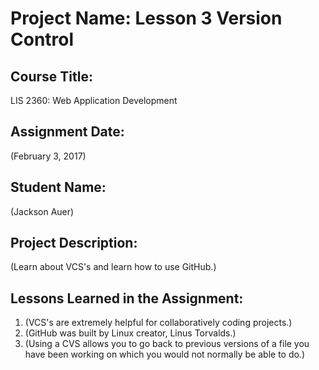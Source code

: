 # Project Name:  Lesson 3 Version Control

## Course Title:
LIS 2360:  Web Application Development

## Assignment Date:  
(February 3, 2017)

## Student Name:  
(Jackson Auer)

## Project Description:
(Learn about VCS's and learn how to use GitHub.)

## Lessons Learned in the Assignment:
1. (VCS's are extremely helpful for collaboratively coding projects.)
2. (GitHub was built by Linux creator, Linus Torvalds.)
3. (Using a CVS allows you to go back to previous versions of a file you have been working on which you would not normally be able to do.)
